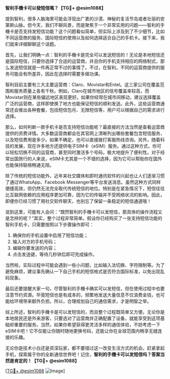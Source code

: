 **智利手機卡可以發短信嗎？【TG💪+ @esim1088】**

提到智利，很多人脑海里可能会浮现出广袤的沙漠、神秘的复活节岛或者壮丽的安第斯山脉。但今天，我们不聊风景，而是聚焦于一个非常实用的问题——智利的手機卡是否支持发短信功能？这个问题看似简单，但实际上涉及到了不少细节，比如不同运营商的服务、国际短信的使用以及如何选择适合自己的手机卡。接下来，我们就来详细聊聊这个话题。

首先，让我们明确一点：智利的手機卡是完全可以发送短信的！无论是本地短信还是国际短信，只要你选择了合适的运营商，并且你的手机支持相应的网络制式，那么发送短信就是一件再正常不过的事情了。不过，在智利，不同的运营商提供的服务可能会有所差异，因此在选择时需要多做功课。

智利目前主要有三大主要运营商：Claro、Movistar和Entel。这三家公司在覆盖范围和服务质量上各有千秋。例如，Claro在城市地区的信号覆盖率较高，而Movistar则在某些偏远地区表现更好。如果你经常在城市间移动，建议选择覆盖广泛的运营商，这样即使换了地方也能保证短信的顺利发送。此外，这些运营商通常还会推出各种套餐，包括短信包月、无限短信等，用户可以根据自己的需求进行选择。

那么，如何判断一款手机卡是否支持短信功能呢？最直接的方法当然是查看运营商提供的资费详情。大多数运营商都会在其官网上清晰列出哪些套餐包含短信服务，以及短信费用是多少。如果不确定，也可以直接拨打客服热线咨询。另外，随着科技的发展，现在许多地方还提供电子SIM卡（eSIM）服务。通过这种方式，你可以轻松切换不同的运营商，甚至同时激活多个号码，极大地提升了便利性。对于经常出国旅行的人来说，eSIM卡尤其是一个不错的选择，因为它可以帮助你在国外也能保持联络畅通无阻。

除了传统的短信功能外，近年来社交媒体和即时通讯软件的兴起也让人们逐渐习惯了通过WhatsApp、Facebook Messenger等平台发送消息。虽然这种方式同样便捷高效，但仍然无法完全取代传统短信的地位。特别是在紧急情况下，短信往往比互联网依赖的应用程序更加可靠，因为它的传输并不受网络状况的影响。因此，即便你已经习惯了用社交软件聊天，也别忘了保留一条稳定的短信通道哦！

说到这里，可能有人会问：“既然智利的手機卡可以发短信，那具体的操作流程又是怎样的呢？”其实，整个过程非常简单。假设你已经购买了一张支持短信功能的智利手机卡，只需要按照以下步骤操作即可：

1. 确保你的手机设置中启用了短信功能；
2. 输入对方的手机号码；
3. 编辑你要发送的内容；
4. 点击发送键，等待几秒钟后即可完成操作。

当然啦，实际过程中可能会遇到一些小问题，比如输入法切换、字符限制等。为了避免麻烦，建议事先确认一下自己手机的短信格式是否符合国际标准，以免出现乱码现象。

最后还要提醒大家一句，尽管智利的手機卡确实可以发短信，但在使用过程中也要注意节约资源。毕竟短信也是有成本的，频繁地发送大量信息不仅浪费金钱，也可能给环境带来额外负担。所以，合理规划自己的通信需求，才是明智之举。

综上所述，智利的手機卡是可以发短信的，而且整个过程既简单又方便。无论你是本地居民还是外来游客，只要选对了运营商并正确配置了设备，就能享受到这项基础却重要的服务。当然，如果你希望获得更灵活多样的通信体验，不妨考虑一下eSIM卡吧！它不仅能让你随时随地更换号码，还能让你在全球范围内畅享无缝连接的乐趣。

无论你是技术小白还是资深玩家，都不要错过这一改变生活方式的机会。赶紧拿起手机，探索属于你的全新通信世界吧！记住，**智利的手機卡可以发短信吗？答案当然是肯定的！【TG💪+ @esim1088】**

[[TG💪+ @esim1088](https://t.me/s/esim1088) ![Image](https://i.postimg.cc/4NQfJmqS/Snipaste-2025-05-13-00-14-12.png)]